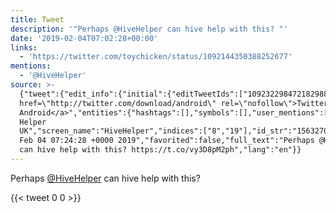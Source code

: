 ```yaml
---
title: Tweet
description: '"Perhaps @HiveHelper can hive help with this? "'
date: '2019-02-04T07:02:28+00:00'
links:
  - 'https://twitter.com/toychicken/status/1092144350388252677'
mentions:
  - '@HiveHelper'
source: >-
  {"tweet":{"edit_info":{"initial":{"editTweetIds":["1092322984721829888"],"editableUntil":"2019-02-04T08:24:28.594Z","editsRemaining":"5","isEditEligible":true}},"retweeted":false,"source":"<a
  href=\"http://twitter.com/download/android\" rel=\"nofollow\">Twitter for
  Android</a>","entities":{"hashtags":[],"symbols":[],"user_mentions":[{"name":"Hive
  Helper
  UK","screen_name":"HiveHelper","indices":["8","19"],"id_str":"1563270757","id":"1563270757"}],"urls":[{"url":"https://t.co/vy3D8pM2ph","expanded_url":"https://twitter.com/toychicken/status/1092144350388252677","display_url":"twitter.com/toychicken/sta…","indices":["45","68"]}]},"display_text_range":["0","68"],"favorite_count":"0","id_str":"1092322984721829888","truncated":false,"retweet_count":"0","id":"1092322984721829888","possibly_sensitive":false,"created_at":"Mon
  Feb 04 07:24:28 +0000 2019","favorited":false,"full_text":"Perhaps @HiveHelper
  can hive help with this? https://t.co/vy3D8pM2ph","lang":"en"}}
---
```

Perhaps [@HiveHelper](https://twitter.com/@HiveHelper) can hive help with this? 
    
{{< tweet 0 0 >}}
    
